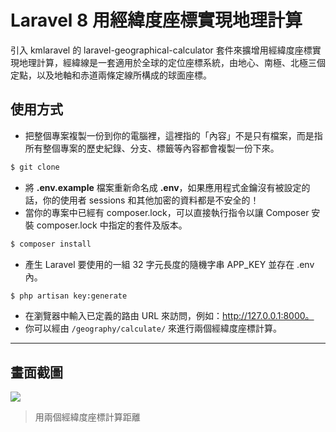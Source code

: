 # Laravel 8 用經緯度座標實現地理計算

引入 kmlaravel 的 laravel-geographical-calculator 套件來擴增用經緯度座標實現地理計算，經緯線是一套適用於全球的定位座標系統，由地心、南極、北極三個定點，以及地軸和赤道兩條定線所構成的球面座標。

## 使用方式
- 把整個專案複製一份到你的電腦裡，這裡指的「內容」不是只有檔案，而是指所有整個專案的歷史紀錄、分支、標籤等內容都會複製一份下來。
```sh
$ git clone
```
- 將 __.env.example__ 檔案重新命名成 __.env__，如果應用程式金鑰沒有被設定的話，你的使用者 sessions 和其他加密的資料都是不安全的！
- 當你的專案中已經有 composer.lock，可以直接執行指令以讓 Composer 安裝 composer.lock 中指定的套件及版本。
```sh
$ composer install
```
- 產生 Laravel 要使用的一組 32 字元長度的隨機字串 APP_KEY 並存在 .env 內。
```sh
$ php artisan key:generate
```
- 在瀏覽器中輸入已定義的路由 URL 來訪問，例如：http://127.0.0.1:8000。
- 你可以經由 `/geography/calculate/` 來進行兩個經緯度座標計算。

----

## 畫面截圖
![](https://i.imgur.com/cKUB6Fh.png)
> 用兩個經緯度座標計算距離